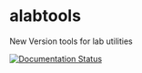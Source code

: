 # alabtools
New Version tools for lab utilities

[![Documentation Status](https://readthedocs.org/projects/alabtools/badge/?version=latest)](http://alabtools.readthedocs.io/en/latest/?badge=latest)


